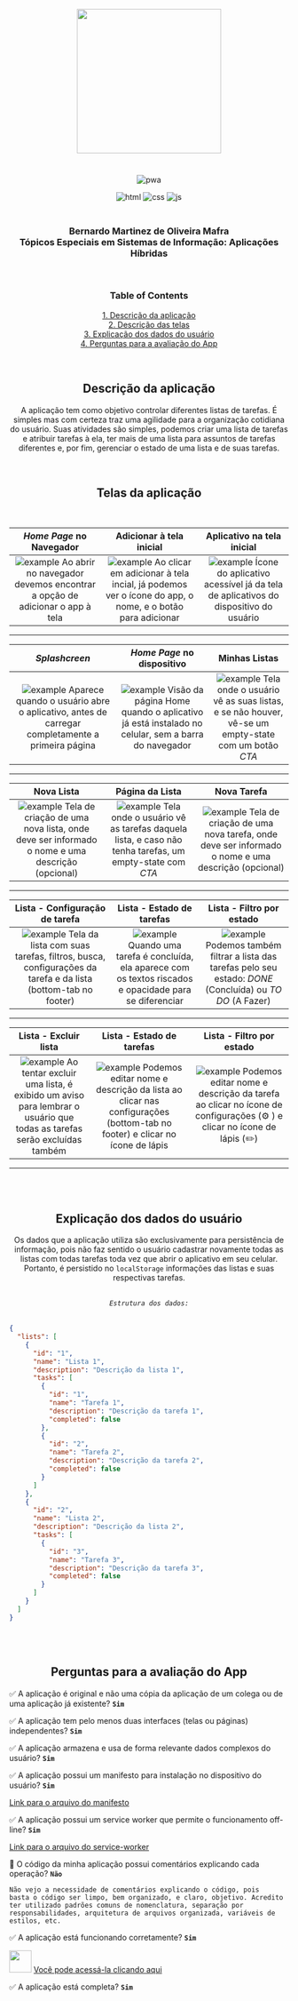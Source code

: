<p align="center">  
  <img width="260px" src="assets/logo-no-subtitle.png">
  <h1 align="center"></h1>
</p>

<div align="center" flex-direction="row">

![pwa](https://img.shields.io/static/v1?label=TaskeR&message=PUC%20MG&color=blueviolet&logo=pwa)


![html](https://img.shields.io/badge/HTML-_-important) ![css](https://img.shields.io/badge/CSS-_-9cf) ![js](https://img.shields.io/badge/javascript-_-yellow)
<br />
<h3>
  <br/> Bernardo Martinez de Oliveira Mafra <br/>Tópicos Especiais em Sistemas de Informação: Aplicações Híbridas
</h3>
<br />

### Table of Contents  
[1. Descrição da aplicação](#description)  
[2. Descrição das telas](#screens)  
[3. Explicação dos dados do usuário](#user-data)  
[4. Perguntas para a avaliação do App](#questions)  

<br />


<a name="description" />
<h2 align="center"><b>Descrição da aplicação</b></h2>

  <p>
  A aplicação tem como objetivo controlar diferentes listas de tarefas. É simples mas com
  certeza traz uma agilidade para a organização cotidiana do usuário. Suas atividades
  são simples, podemos criar uma lista de tarefas e atribuir tarefas à ela, ter mais de uma
  lista para assuntos de tarefas diferentes e, por fim, gerenciar o estado de uma lista e de
  suas tarefas.
  </p>

<section id="photos-grid" >
  <a name="screens" />
  <br />
  <h2 align="center"><b>Telas da aplicação</b></h2>
  <br />

  | _Home Page_ no Navegador   |Adicionar à tela inicial | Aplicativo na tela inicial     |
  |:----------:|:---------:|:--------:|
  | ![example](/docs/home-web.png) Ao abrir no navegador devemos encontrar a opção de adicionar o app à tela| ![example](/docs/aths.png) Ao clicar em adicionar à tela incial, já podemos ver o ícone do app, o nome, e o botão para adicionar| ![example](/docs/app-on-hs.png) Ícone do aplicativo acessível já da tela de aplicativos do dispositivo do usuário|
 
  <hr />

  | _Splashcreen_   | _Home Page_ no dispositivo | Minhas Listas     |
  |:----------:|:---------:|:--------:|
  | ![example](/docs/splashscreen-ios.png) Aparece quando o usuário abre o aplicativo, antes de carregar completamente a primeira página| ![example](/docs/home-app.png) Visão da página Home quando o aplicativo já está instalado no celular, sem a barra do navegador| ![example](/docs/my-lists-es.png) Tela onde o usuário vê as suas listas, e se não houver, vê-se um empty-state com um botão _CTA_|
  
  <hr />

  | Nova Lista   | Página da Lista | Nova Tarefa     |
  |:----------:|:---------:|:--------:|
  | ![example](/docs/new-list.png) Tela de criação de uma nova lista, onde deve ser informado o nome e uma descrição (opcional)| ![example](/docs/list-page-es.png) Tela onde o usuário vê as tarefas daquela lista, e caso não tenha tarefas, um empty-state com _CTA_| ![example](/docs/new-task.png) Tela de criação de uma nova tarefa, onde deve ser informado o nome e uma descrição (opcional)
  
  <hr />

  | Lista - Configuração de tarefa  | Lista - Estado de tarefas | Lista - Filtro por estado     |
  |:----------:|:---------:|:--------:|
  | ![example](/docs/cfg.png) Tela da lista com suas tarefas, filtros, busca, configurações da tarefa e da lista (bottom-tab no footer)| ![example](/docs/task-check.png) Quando uma tarefa é concluída, ela aparece com os textos riscados e opacidade para se diferenciar| ![example](/docs/filter-check.png) Podemos também filtrar a lista das tarefas pelo seu estado: _DONE_ (Concluída) ou _TO DO_ (A Fazer)
  
  <hr />

  | Lista - Excluir lista  | Lista - Estado de tarefas | Lista - Filtro por estado     |
  |:----------:|:---------:|:--------:|
  | ![example](/docs/delete-list-warning.png) Ao tentar excluir uma lista, é exibido um aviso para lembrar o usuário que todas as tarefas serão excluídas também| ![example](/docs/edit-list.png) Podemos editar nome e descrição da lista ao clicar nas configurações (bottom-tab no footer) e clicar no ícone de lápis| ![example](/docs/edit-task.png) Podemos editar nome e descrição da tarefa ao clicar no ícone de configurações (⚙️ ) e clicar no ícone de lápis (✏️)

  <hr />

<section>
<br />
<br />

<a name="user-data" />
<h2 align="center"><b>Explicação dos dados do usuário</b></h2>
<p>Os dados que a aplicação utiliza são exclusivamente para persistência de informação, pois não faz sentido o usuário cadastrar novamente todas as listas com todas tarefas toda vez que abrir o aplicativo em seu celular. Portanto, é persistido no <code>localStorage</code> informações das listas e suas respectivas tarefas.</p>


<br />
<em><code>Estrutura dos dados:</code></em>
<br />
<br />
<div align="start">


```json 
{
  "lists": [
    {
      "id": "1",
      "name": "Lista 1",
      "description": "Descrição da lista 1",
      "tasks": [
        {
          "id": "1",
          "name": "Tarefa 1",
          "description": "Descrição da tarefa 1",
          "completed": false
        },
        {
          "id": "2",
          "name": "Tarefa 2",
          "description": "Descrição da tarefa 2",
          "completed": false
        }
      ]
    },
    {
      "id": "2",
      "name": "Lista 2",
      "description": "Descrição da lista 2",
      "tasks": [
        {
          "id": "3",
          "name": "Tarefa 3",
          "description": "Descrição da tarefa 3",
          "completed": false
        }
      ]
    }
  ]
}
```

</div>


<br />
<br />

<a name="questions" />
<h2 align="center"><b>Perguntas para a avaliação do App</b></h2>

<div align="start">

✅ A aplicação é original e não uma cópia da aplicação de um colega ou de uma aplicação já existente? <code><b>Sim</b></code>
  
✅ A aplicação tem pelo menos duas interfaces (telas ou páginas) independentes? <code><b>Sim</b></code>
  
✅ A aplicação armazena e usa de forma relevante dados complexos do usuário? <code><b>Sim</b></code>
  

✅ A aplicação possui um manifesto para instalação no dispositivo do usuário? <code><b>Sim</b></code>
  
  <a href="/manifest.webmanifest" target="_blank">Link para o arquivo do manifesto</a>
  
✅ A aplicação possui um service worker que permite o funcionamento off-line? <code><b>Sim</b></code>

   <a href="/service-worker.js" target="_blank">Link para o arquivo do service-worker</a>
  
🚫 O código da minha aplicação possui comentários explicando cada operação? <code><b>Não</b></code>
  
  <code>Não vejo a necessidade de comentários explicando o código, pois basta o código ser limpo, bem organizado, e claro, objetivo. Acredito ter utilizado padrões comuns de nomenclatura, separação por responsabilidades, arquitetura de arquivos organizada, variáveis de estilos, etc.</code>

✅  A aplicação está funcionando corretamente? <code><b>Sim</b></code>

  
  <img src="assets/logo-only.png" width="40px" /> <a href="https://tasker-pwa.bernardomafra.repl.co/" target="_blank">Você pode acessá-la clicando aqui</a>
    
  
✅  A aplicação está completa? <code><b>Sim</b></code>
  
</div>

</div>
